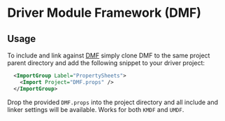 # Driver Module Framework (DMF)

## Usage

To include and link against [DMF](https://github.com/microsoft/DMF) simply clone DMF to the same project parent directory and add the following snippet to your driver project:

```xml
  <ImportGroup Label="PropertySheets">
    <Import Project="DMF.props" />
  </ImportGroup>
```

Drop the provided `DMF.props` into the project directory and all include and linker settings will be available. Works for both `KMDF` and `UMDF`.
